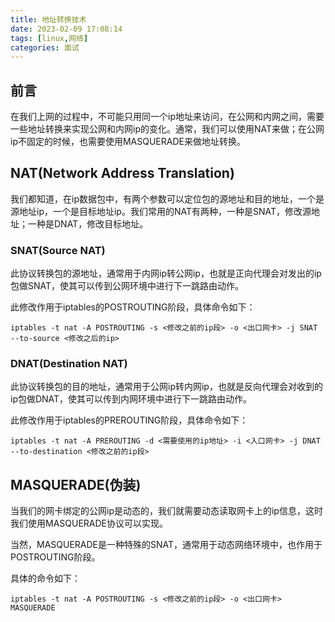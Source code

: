 ```yaml
---
title: 地址转换技术
date: 2023-02-09 17:08:14
tags: [linux,网络]
categories: 面试
---
```




## 前言

在我们上网的过程中，不可能只用同一个ip地址来访问，在公网和内网之间，需要一些地址转换来实现公网和内网ip的变化。通常，我们可以使用NAT来做；在公网ip不固定的时候，也需要使用MASQUERADE来做地址转换。

## NAT(Network Address Translation)

我们都知道，在ip数据包中，有两个参数可以定位包的源地址和目的地址，一个是源地址ip，一个是目标地址ip。我们常用的NAT有两种，一种是SNAT，修改源地址；一种是DNAT，修改目标地址。

### SNAT(Source NAT)

此协议转换包的源地址，通常用于内网ip转公网ip，也就是正向代理会对发出的ip包做SNAT，使其可以传到公网环境中进行下一跳路由动作。

此修改作用于iptables的POSTROUTING阶段，具体命令如下：

```shell
iptables -t nat -A POSTROUTING -s <修改之前的ip段> -o <出口网卡> -j SNAT --to-source <修改之后的ip> 
```

### DNAT(Destination NAT)

此协议转换包的目的地址，通常用于公网ip转内网ip，也就是反向代理会对收到的ip包做DNAT，使其可以传到内网环境中进行下一跳路由动作。

此修改作用于iptables的PREROUTING阶段，具体命令如下：

```shell
iptables -t nat -A PREROUTING -d <需要使用的ip地址> -i <入口网卡> -j DNAT --to-destination <修改之前的ip段>
```

## MASQUERADE(伪装)

当我们的网卡绑定的公网ip是动态的，我们就需要动态读取网卡上的ip信息，这时我们使用MASQUERADE协议可以实现。

当然，MASQUERADE是一种特殊的SNAT，通常用于动态网络环境中，也作用于POSTROUTING阶段。

具体的命令如下：

```shell
iptables -t nat -A POSTROUTING -s <修改之前的ip段> -o <出口网卡> MASQUERADE
```
